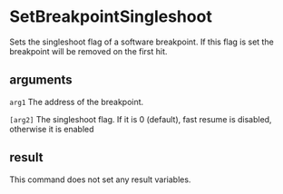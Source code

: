 # SetBreakpointSingleshoot

Sets the singleshoot flag of a software breakpoint. If this flag is set the breakpoint will be removed on the first hit.

## arguments

`arg1` The address of the breakpoint.

`[arg2]` The singleshoot flag. If it is 0 (default), fast resume is disabled, otherwise it is enabled

## result

This command does not set any result variables.
